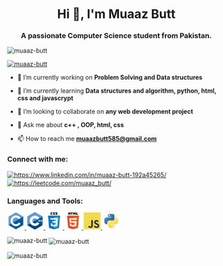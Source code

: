 <h1 align="center">Hi 👋, I'm Muaaz Butt</h1>
<h3 align="center">A passionate Computer Science student from Pakistan.</h3>

<p align="left"> <img src="https://komarev.com/ghpvc/?username=muaaz-butt&label=Profile%20views&color=0e75b6&style=flat" alt="muaaz-butt" /> </p>

<p align="left"> <a href="https://github.com/ryo-ma/github-profile-trophy"><img src="https://github-profile-trophy.vercel.app/?username=muaaz-butt" alt="muaaz-butt" /></a> </p>

- 🔭 I’m currently working on **Problem Solving and Data structures**

- 🌱 I’m currently learning **Data structures and algorithm, python, html, css and javascrypt**

- 👯 I’m looking to collaborate on **any web development project**

- 💬 Ask me about **c++ , OOP, html, css**

- 📫 How to reach me **muaazbutt585@gmail.com**

<h3 align="left">Connect with me:</h3>
<p align="left">
<a href="https://linkedin.com/in/https://www.linkedin.com/in/muaaz-butt-192a45265/" target="blank"><img align="center" src="https://raw.githubusercontent.com/rahuldkjain/github-profile-readme-generator/master/src/images/icons/Social/linked-in-alt.svg" alt="https://www.linkedin.com/in/muaaz-butt-192a45265/" height="30" width="40" /></a>
<a href="https://www.leetcode.com/https://leetcode.com/muaaz_butt/" target="blank"><img align="center" src="https://raw.githubusercontent.com/rahuldkjain/github-profile-readme-generator/master/src/images/icons/Social/leet-code.svg" alt="https://leetcode.com/muaaz_butt/" height="30" width="40" /></a>
</p>

<h3 align="left">Languages and Tools:</h3>
<p align="left"> <a href="https://www.cprogramming.com/" target="_blank" rel="noreferrer"> <img src="https://raw.githubusercontent.com/devicons/devicon/master/icons/c/c-original.svg" alt="c" width="40" height="40"/> </a> <a href="https://www.w3schools.com/cpp/" target="_blank" rel="noreferrer"> <img src="https://raw.githubusercontent.com/devicons/devicon/master/icons/cplusplus/cplusplus-original.svg" alt="cplusplus" width="40" height="40"/> </a> <a href="https://www.w3schools.com/css/" target="_blank" rel="noreferrer"> <img src="https://raw.githubusercontent.com/devicons/devicon/master/icons/css3/css3-original-wordmark.svg" alt="css3" width="40" height="40"/> </a> <a href="https://www.w3.org/html/" target="_blank" rel="noreferrer"> <img src="https://raw.githubusercontent.com/devicons/devicon/master/icons/html5/html5-original-wordmark.svg" alt="html5" width="40" height="40"/> </a> <a href="https://developer.mozilla.org/en-US/docs/Web/JavaScript" target="_blank" rel="noreferrer"> <img src="https://raw.githubusercontent.com/devicons/devicon/master/icons/javascript/javascript-original.svg" alt="javascript" width="40" height="40"/> </a> <a href="https://www.python.org" target="_blank" rel="noreferrer"> <img src="https://raw.githubusercontent.com/devicons/devicon/master/icons/python/python-original.svg" alt="python" width="40" height="40"/> </a> </p>

<p><img align="left" src="https://github-readme-stats.vercel.app/api/top-langs?username=muaaz-butt&show_icons=true&locale=en&layout=compact" alt="muaaz-butt" /></p>

<p>&nbsp;<img align="center" src="https://github-readme-stats.vercel.app/api?username=muaaz-butt&show_icons=true&locale=en" alt="muaaz-butt" /></p>

<p><img align="center" src="https://github-readme-streak-stats.herokuapp.com/?user=muaaz-butt&" alt="muaaz-butt" /></p>
